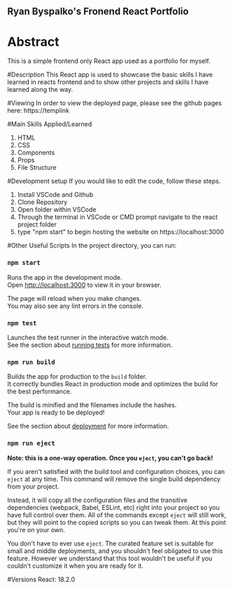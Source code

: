 ## Ryan Byspalko's Fronend React Portfolio
# Abstract
This is a simple frontend only React app used as a portfolio for myself.

#Description
This React app is used to showcase the basic skills I have learned in reacts frontend and to show other projects and skills I have learned along the way.

#Viewing
In order to view the deployed page, please see the github pages here: 
https://templink

#Main Skills Applied/Learned
1. HTML
2. CSS
3. Components
4. Props
5. File Structure

#Development setup
If you would like to edit the code, follow these steps.
1. Install VSCode and Github
2. Clone Repository
3. Open folder within VSCode
4. Through the terminal in VSCode or CMD prompt navigate to the react project folder
5. type "npm start" to begin hosting the website on https://localhost:3000

#Other Useful Scripts
In the project directory, you can run:

### `npm start`

Runs the app in the development mode.\
Open [http://localhost:3000](http://localhost:3000) to view it in your browser.

The page will reload when you make changes.\
You may also see any lint errors in the console.

### `npm test`

Launches the test runner in the interactive watch mode.\
See the section about [running tests](https://facebook.github.io/create-react-app/docs/running-tests) for more information.

### `npm run build`

Builds the app for production to the `build` folder.\
It correctly bundles React in production mode and optimizes the build for the best performance.

The build is minified and the filenames include the hashes.\
Your app is ready to be deployed!

See the section about [deployment](https://facebook.github.io/create-react-app/docs/deployment) for more information.

### `npm run eject`

**Note: this is a one-way operation. Once you `eject`, you can't go back!**

If you aren't satisfied with the build tool and configuration choices, you can `eject` at any time. This command will remove the single build dependency from your project.

Instead, it will copy all the configuration files and the transitive dependencies (webpack, Babel, ESLint, etc) right into your project so you have full control over them. All of the commands except `eject` will still work, but they will point to the copied scripts so you can tweak them. At this point you're on your own.

You don't have to ever use `eject`. The curated feature set is suitable for small and middle deployments, and you shouldn't feel obligated to use this feature. However we understand that this tool wouldn't be useful if you couldn't customize it when you are ready for it.

#Versions
React: 18.2.0
